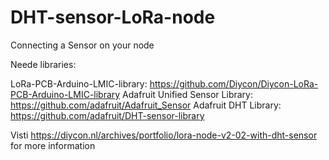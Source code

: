 # DHT-sensor-LoRa-node
Connecting a Sensor on your node 

Neede libraries:

LoRa-PCB-Arduino-LMIC-library: https://github.com/Diycon/Diycon-LoRa-PCB-Arduino-LMIC-library
Adafruit Unified Sensor Library: https://github.com/adafruit/Adafruit_Sensor
Adafruit DHT Library: https://github.com/adafruit/DHT-sensor-library

Visti https://diycon.nl/archives/portfolio/lora-node-v2-02-with-dht-sensor for more information
